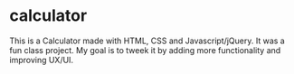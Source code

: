 # calculator
This is a Calculator made with HTML, CSS and Javascript/jQuery. It was a fun class project. My goal is to tweek it by adding more functionality and improving UX/UI.


